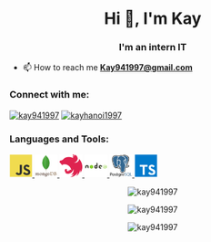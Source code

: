 <h1 align="center">Hi 👋, I'm Kay</h1>
<h3 align="center">I'm an intern IT</h3>

- 📫 How to reach me **Kay941997@gmail.com**

<h3 align="left">Connect with me:</h3>
<p align="left">
<a href="https://fb.com/kay941997" target="blank"><img align="center" src="https://raw.githubusercontent.com/rahuldkjain/github-profile-readme-generator/master/src/images/icons/Social/facebook.svg" alt="kay941997" height="30" width="40" /></a>
<a href="https://instagram.com/kayhanoi1997" target="blank"><img align="center" src="https://raw.githubusercontent.com/rahuldkjain/github-profile-readme-generator/master/src/images/icons/Social/instagram.svg" alt="kayhanoi1997" height="30" width="40" /></a>
</p>

<h3 align="left">Languages and Tools:</h3>
<p align="left"> <a href="https://developer.mozilla.org/en-US/docs/Web/JavaScript" target="_blank" rel="noreferrer"> <img src="https://raw.githubusercontent.com/devicons/devicon/master/icons/javascript/javascript-original.svg" alt="javascript" width="40" height="40"/> </a> <a href="https://www.mongodb.com/" target="_blank" rel="noreferrer"> <img src="https://raw.githubusercontent.com/devicons/devicon/master/icons/mongodb/mongodb-original-wordmark.svg" alt="mongodb" width="40" height="40"/> </a> <a href="https://nestjs.com/" target="_blank" rel="noreferrer"> <img src="https://raw.githubusercontent.com/devicons/devicon/master/icons/nestjs/nestjs-plain.svg" alt="nestjs" width="40" height="40"/> </a> <a href="https://nodejs.org" target="_blank" rel="noreferrer"> <img src="https://raw.githubusercontent.com/devicons/devicon/master/icons/nodejs/nodejs-original-wordmark.svg" alt="nodejs" width="40" height="40"/> </a> <a href="https://www.postgresql.org" target="_blank" rel="noreferrer"> <img src="https://raw.githubusercontent.com/devicons/devicon/master/icons/postgresql/postgresql-original-wordmark.svg" alt="postgresql" width="40" height="40"/> </a> <a href="https://www.typescriptlang.org/" target="_blank" rel="noreferrer"> <img src="https://raw.githubusercontent.com/devicons/devicon/master/icons/typescript/typescript-original.svg" alt="typescript" width="40" height="40"/> </a> </p>

<div width="100%" align="center"><img height="100" src="https://github-readme-stats.vercel.app/api/top-langs?username=kay941997&show_icons=true&locale=en&layout=compact" alt="kay941997" /></p>

<img height="180" src="https://github-readme-stats.vercel.app/api?username=kay941997&show_icons=true&locale=en" alt="kay941997" />

<img height="180" src="https://github-readme-streak-stats.herokuapp.com/?user=kay941997&" alt="kay941997" /> </div>
